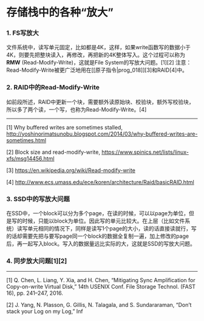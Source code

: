 # 存储栈中的各种“放大”

### 1. FS写放大

文件系统中，读写单元固定，比如都是4K，这样，如果write函数写的数据小于4K，则要先把整块读入，再修改，再把新的4K整体写入。这个过程可以称为 **RMW** (Read-Modify-Write)，这就是File System的写放大问题。[1][2] 注意：Read-Modify-Write被更广泛地用在[[原子指令|prog_018]][3]和RAID[4]中。

### 2. RAID中的Read-Modify-Write

如前段所述，RAID中更新一个块，需要额外读原始块、校验块，额外写校验块，所以多了两个读，一个写，也称为Read-Modify-Write。[4]

---

[1] Why buffered writes are sometimes stalled, http://yoshinorimatsunobu.blogspot.com/2014/03/why-buffered-writes-are-sometimes.html

[2] Block size and read-modify-write, https://www.spinics.net/lists/linux-xfs/msg14456.html 

[3] https://en.wikipedia.org/wiki/Read-modify-write

[4] http://www.ecs.umass.edu/ece/koren/architecture/Raid/basicRAID.html

### 3. SSD中的写放大问题

在SSD中，一个block可以分为多个page，在读的时候，可以以page为单位，但是写的时候，只能以block为单位。因此写的单元比较大。在上层（比如文件系统）读写单元相同的情况下，同样是读写1个page的大小，读的话直接读就行，写的话却需要先把与要写page同一个block的数据全复制一遍，加上修改的page后，再一起写入block。写入的数据量远比实际的大，这就是SSD的写放大问题。

### 4. 同步放大问题[1][2]

---
[1] Q. Chen, L. Liang, Y. Xia, and H. Chen, “Mitigating Sync Amplification for Copy-on-write Virtual Disk,” 14th USENIX Conf. File Storage Technol. (FAST 16), pp. 241–247, 2016.

[2] J. Yang, N. Plasson, G. Gillis, N. Talagala, and S. Sundararaman, “Don’t stack your Log on my Log,” Inf